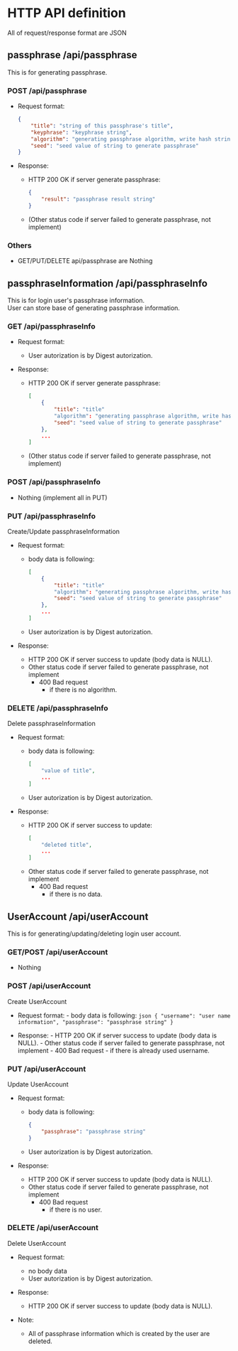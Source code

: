 # HTTP API definition

All of request/response format  are JSON

## passphrase /api/passphrase

This is for generating passphrase.

### POST /api/passphrase

- Request format:
	```json
	{
		"title": "string of this passphrase's title",
		"keyphrase": "keyphrase string",
		"algorithm": "generating passphrase algorithm, write hash string",
		"seed": "seed value of string to generate passphrase"
	}
	```

- Response:
	- HTTP 200 OK if server generate passphrase:
		```json
		{
			"result": "passphrase result string"
		}
		```
	- (Other status code if server failed to generate passphrase, not implement)

### Others

- GET/PUT/DELETE api/passphrase are Nothing

## passphraseInformation /api/passphraseInfo

This is for login user's passphrase information.  
User can store base of generating passphrase information.

### GET /api/passphraseInfo

- Request format:
	- User autorization is by Digest autorization.

- Response:
	- HTTP 200 OK if server generate passphrase:
		```json
		[
			{
				"title": "title"
				"algorithm": "generating passphrase algorithm, write hash string",
				"seed": "seed value of string to generate passphrase"
			},
			...
		]
		```
	- (Other status code if server failed to generate passphrase, not implement)

### POST /api/passphraseInfo

- Nothing (implement all in PUT)

### PUT /api/passphraseInfo

Create/Update passphraseInformation

- Request format:
	- body data is following:
		```json
		[
			{
				"title": "title"
				"algorithm": "generating passphrase algorithm, write hash string",
				"seed": "seed value of string to generate passphrase"
			},
			...
		]
		```
	- User autorization is by Digest autorization.

- Response:
	- HTTP 200 OK if server success to update (body data is NULL).
	- Other status code if server failed to generate passphrase, not implement
		- 400 Bad request
			- if there is no algorithm.

### DELETE /api/passphraseInfo

Delete passphraseInformation

- Request format:
	- body data is following:
		```json
		[
			"value of title",
			...
		]
		```
	- User autorization is by Digest autorization.

- Response:
	- HTTP 200 OK if server success to update:
		```json
		[
			"deleted title",
			...
		]
		```
	- Other status code if server failed to generate passphrase, not implement
		- 400 Bad request
			- if there is no data.

## UserAccount /api/userAccount

This is for generating/updating/deleting login user account.

### GET/POST /api/userAccount

- Nothing

### POST /api/userAccount

Create UserAccount

- Request format:
       - body data is following:
               ```json
               {
                       "username": "user name information",
                       "passphrase": "passphrase string"
               }
               ```

- Response:
       - HTTP 200 OK if server success to update (body data is NULL).
       - Other status code if server failed to generate passphrase, not implement
               - 400 Bad request
                       - if there is already used username.


### PUT /api/userAccount

Update UserAccount

- Request format:
	- body data is following:
		```json
		{
			"passphrase": "passphrase string"
		}
		```
	- User autorization is by Digest autorization.

- Response:
	- HTTP 200 OK if server success to update (body data is NULL).
	- Other status code if server failed to generate passphrase, not implement
		- 400 Bad request
			- if there is no user.

### DELETE /api/userAccount

Delete UserAccount

- Request format:
	- no body data
	- User autorization is by Digest autorization.

- Response:
	- HTTP 200 OK if server success to update (body data is NULL).

- Note:
	- All of passphrase information which is created by the user are deleted.
